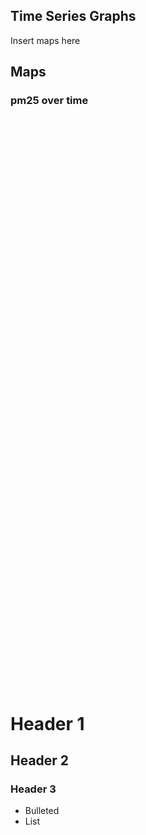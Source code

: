 ## Time Series Graphs

Insert maps here

## Maps

### pm25 over time

<script type='text/javascript' src='https://prod-useast-a.online.tableau.com/javascripts/api/viz_v1.js'></script>
  <div class='tableauPlaceholder' style='width: 1920px; height: 915px;'>
    <object class='tableauViz' width='1920' height='915' style='display:none;'>
      <param name='host_url' value='https%3A%2F%2Fprod-useast-a.online.tableau.com%2F' /> 
      <param name='embed_code_version' value='3' /> <param name='site_root' value='&#47;t&#47;pm25dataanalysis' />
      <param name='name' value='dynamicmap&#47;Sheet1' />
      <param name='tabs' value='no' /><param name='toolbar' value='yes' />
      <param name='showAppBanner' value='false' />
  </object>
</div>

# Header 1 
## Header 2
### Header 3

- Bulleted
- List

